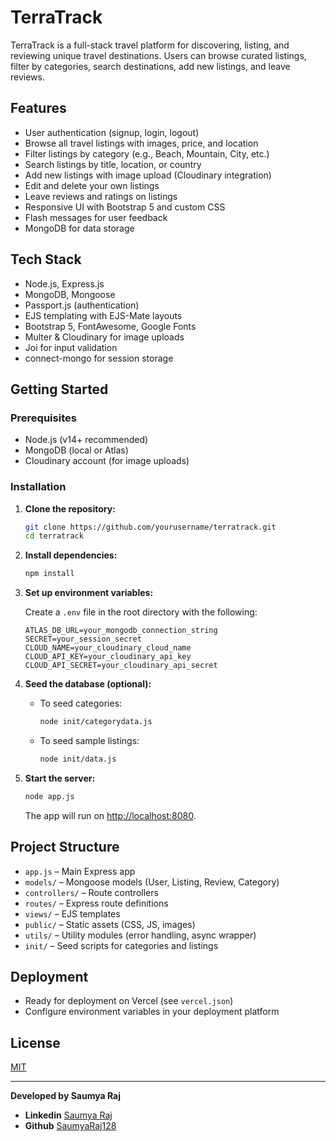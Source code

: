 # TerraTrack

TerraTrack is a full-stack travel platform for discovering, listing, and reviewing unique travel destinations. Users can browse curated listings, filter by categories, search destinations, add new listings, and leave reviews.

## Features

- User authentication (signup, login, logout)
- Browse all travel listings with images, price, and location
- Filter listings by category (e.g., Beach, Mountain, City, etc.)
- Search listings by title, location, or country
- Add new listings with image upload (Cloudinary integration)
- Edit and delete your own listings
- Leave reviews and ratings on listings
- Responsive UI with Bootstrap 5 and custom CSS
- Flash messages for user feedback
- MongoDB for data storage

## Tech Stack

- Node.js, Express.js
- MongoDB, Mongoose
- Passport.js (authentication)
- EJS templating with EJS-Mate layouts
- Bootstrap 5, FontAwesome, Google Fonts
- Multer & Cloudinary for image uploads
- Joi for input validation
- connect-mongo for session storage

## Getting Started

### Prerequisites

- Node.js (v14+ recommended)
- MongoDB (local or Atlas)
- Cloudinary account (for image uploads)

### Installation

1. **Clone the repository:**
   ```sh
   git clone https://github.com/yourusername/terratrack.git
   cd terratrack
   ```

2. **Install dependencies:**
   ```sh
   npm install
   ```

3. **Set up environment variables:**

   Create a `.env` file in the root directory with the following:

   ```
   ATLAS_DB_URL=your_mongodb_connection_string
   SECRET=your_session_secret
   CLOUD_NAME=your_cloudinary_cloud_name
   CLOUD_API_KEY=your_cloudinary_api_key
   CLOUD_API_SECRET=your_cloudinary_api_secret
   ```

4. **Seed the database (optional):**

   - To seed categories:
     ```sh
     node init/categorydata.js
     ```
   - To seed sample listings:
     ```sh
     node init/data.js
     ```

5. **Start the server:**
   ```sh
   node app.js
   ```
   The app will run on [http://localhost:8080](http://localhost:8080).

## Project Structure

- `app.js` – Main Express app
- `models/` – Mongoose models (User, Listing, Review, Category)
- `controllers/` – Route controllers
- `routes/` – Express route definitions
- `views/` – EJS templates
- `public/` – Static assets (CSS, JS, images)
- `utils/` – Utility modules (error handling, async wrapper)
- `init/` – Seed scripts for categories and listings

## Deployment

- Ready for deployment on Vercel (see `vercel.json`)
- Configure environment variables in your deployment platform

## License

[MIT](LICENSE)

---

**Developed by Saumya Raj**
- **Linkedin** [Saumya Raj](https://www.linkedin.com/in/saumyaraj128/)
- **Github** [SaumyaRaj128](https://github.com/SaumyaRaj128)
